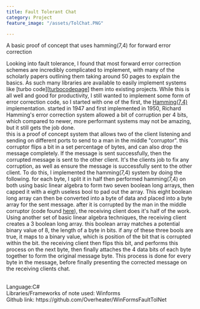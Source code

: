 ```yaml
---
title: Fault Tolerant Chat 
category: Project
feature_image: "/assets/TolChat.PNG"

---
```

A basic proof of concept that uses hamming(7,4) for forward error correction
<!-- more -->
Looking into fault tolerance, I found that most forward error correction schemes are incredibly complicated to implement, with many of the scholarly papers outlining them taking around 50 pages to explain the basics.
As such many libraries are available to easily implement systems like [turbo code][[turbocodepage]] them into existing projects. While this is all well and good for productivity, I still wanted to implement some form of error correction code, so I started with one of the first, the [Hamming(7,4)][Hamming] implementation.
started in 1947 and first implemented in 1950, Richard Hamming's error correction system allowed a bit of corruption per 4 bits, which compared to newer, more performant systems may not be amazing, but it still gets the job done. 
<br>
this is a proof of concept system that allows two of the client listening and sending on different ports to send to a man in the middle "corruptor". this corruptor flips a bit in a set percentage of bytes, and can also drop the message completely. If the message is sent successfully, then the corrupted message is sent to the other client. It's the clients job to fix any corruption, as well as ensure the message is successfully sent to the other client.
To do this, I implemented the hamming(7,4) system by doing the following. for each byte, I split it in half then performed hamming(7,4) on both using basic linear algebra to form two seven boolean long arrays, then capped it with a eigth useless bool to pad out the array. This eight boolean long array can then be converted into a byte of data and placed into a byte array for the sent message. after it is corrupted by the man in the middle corruptor (code found [here][FaultyNetwork]), the receiving client does it's half of the work. Using another set of basic linear algebra techniques, the receiving client creates a 3 boolean long array. this boolean array matches a potential binary value of 8, the length of a byte in bits.
if any of these three bools are true, it maps to a binary value, which is position of the bit that is corrupted within the bit. the receiving client then flips this bit, and performs this process on the next byte, then finally attaches the 4 data bits of each byte together to form the original message byte. This process is done for every byte in the message, before finally presenting the corrected message on the receiving clients chat. 

[FaultyNetwork]: https://github.com/jak103/FaultyNetwork
[Hamming]:https://en.wikipedia.org/wiki/Hamming(7,4)
[turbocodepage]: https://en.wikipedia.org/wiki/Turbo_code

<br>
Language:C# <br>
Libraries/Frameworks of note used: Winforms<br>
Github link: https://github.com/Overheater/WinFormsFaultTolNet